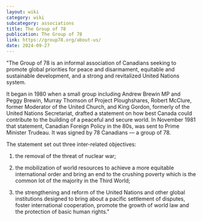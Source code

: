 ```yaml
---
layout: wiki
category: wiki
subcategory: associations
title: The Group of 78
publication: The Group of 78
link: https://group78.org/about-us/
date: 2024-09-27
---
```


"The Group of 78 is an informal association of Canadians seeking to promote global priorities for peace and disarmament, equitable and sustainable development, and a strong and revitalized United Nations system.

It began in 1980 when a small group including Andrew Brewin MP and Peggy Brewin, Murray Thomson of Project Ploughshares, Robert McClure, former Moderator of the United Church, and King Gordon, formerly of the United Nations Secretariat, drafted a statement on how best Canada could contribute to the building of a peaceful and secure world. In November 1981 that statement, Canadian Foreign Policy in the 80s, was sent to Prime Minister Trudeau. It was signed by 78 Canadians — a group of 78.

The statement set out three inter-related objectives:

1. the removal of the threat of nuclear war;

2. the mobilization of world resources to achieve a more equitable international order and bring an end to the crushing poverty which is the common lot of the majority in the Third World;

3. the strengthening and reform of the United Nations and other global institutions designed to bring about a pacific settlement of disputes, foster international cooperation, promote the growth of world law and the protection of basic human rights."
